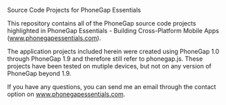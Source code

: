 Source Code Projects for PhoneGap Essentials

This repository contains all of the PhoneGap source code projects highlighted in PhoneGap Essentials - Building Cross-Platform Mobile Apps (www.phonegapessentials.com). 

The application projects included herein were created using PhoneGap 1.0 through PhoneGap 1.9 and therefore still refer to phonegap.js. These projects have been tested on mutiple devices, but not on any version of PhoneGap beyond 1.9. 

If you have any questions, you can send me an email through the contact option on www.phonegapessentials.com.